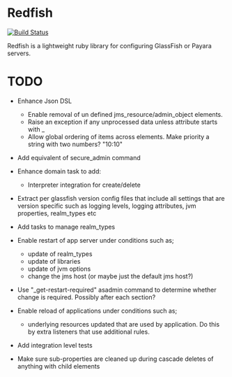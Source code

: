 # Redfish

[![Build Status](https://secure.travis-ci.org/realityforge/redfish.png?branch=master)](http://travis-ci.org/realityforge/redfish)

Redfish is a lightweight ruby library for configuring GlassFish or Payara servers.

# TODO

* Enhance Json DSL
    * Enable removal of un defined jms_resource/admin_object elements.
    * Raise an exception if any unprocessed data unless attribute starts with _
    * Allow global ordering of items across elements. Make priority a string with two numbers? "10:10"

* Add equivalent of secure_admin command

* Enhance domain task to add:
    * Interpreter integration for create/delete

* Extract per glassfish version config files that include all settings that are version specific such as
  logging levels, logging attributes, jvm properties, realm_types etc

* Add tasks to manage realm_types

* Enable restart of app server under conditions such as;
    * update of realm_types
    * update of libraries
    * update of jvm options
    * change the jms host (or maybe just the default jms host?)

* Use "_get-restart-required" asadmin command to determine whether change is required. Possibly after each section?

* Enable reload of applications under conditions such as;
  - underlying resources updated that are used by application. Do this by extra listeners that use additional rules.

* Add integration level tests

* Make sure sub-properties are cleaned up during cascade deletes of anything with child elements
